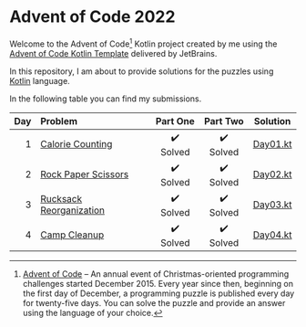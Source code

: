 # Advent of Code 2022

Welcome to the Advent of Code[^aoc] Kotlin project created by me using the [Advent of Code Kotlin Template][template] delivered by JetBrains.

In this repository, I am about to provide solutions for the puzzles using [Kotlin][kotlin] language.

[^aoc]:
    [Advent of Code][aoc] – An annual event of Christmas-oriented programming challenges started December 2015.
    Every year since then, beginning on the first day of December, a programming puzzle is published every day for twenty-five days.
    You can solve the puzzle and provide an answer using the language of your choice.

[aoc]: https://adventofcode.com
[docs]: https://kotlinlang.org/docs/home.html
[github]: https://github.com/frascu
[issues]: https://github.com/kotlin-hands-on/advent-of-code-kotlin-template/issues
[kotlin]: https://kotlinlang.org
[slack]: https://surveys.jetbrains.com/s3/kotlin-slack-sign-up
[template]: https://github.com/kotlin-hands-on/advent-of-code-kotlin-template


In the following table you can find my submissions.

| Day | Problem  |  Part One |  Part Two |  Solution  |
| --: |   :--    |    :-:    |    :-:    |    :-:     |
|  1  | [Calorie Counting](https://adventofcode.com/2022/day/1)              | :heavy_check_mark: Solved | :heavy_check_mark: Solved  |  [Day01.kt](src/main/kotlin/Day01.kt)  |
|  2  | [Rock Paper Scissors](https://adventofcode.com/2022/day/2)              | :heavy_check_mark: Solved | :heavy_check_mark: Solved  |  [Day02.kt](src/main/kotlin/Day02.kt)  |
|  3  | [Rucksack Reorganization](https://adventofcode.com/2022/day/3)              | :heavy_check_mark: Solved | :heavy_check_mark: Solved  |  [Day03.kt](src/main/kotlin/Day03.kt)  |
|  4  | [Camp Cleanup](https://adventofcode.com/2022/day/4)              | :heavy_check_mark: Solved | :heavy_check_mark: Solved  |  [Day04.kt](src/main/kotlin/Day04.kt)  |